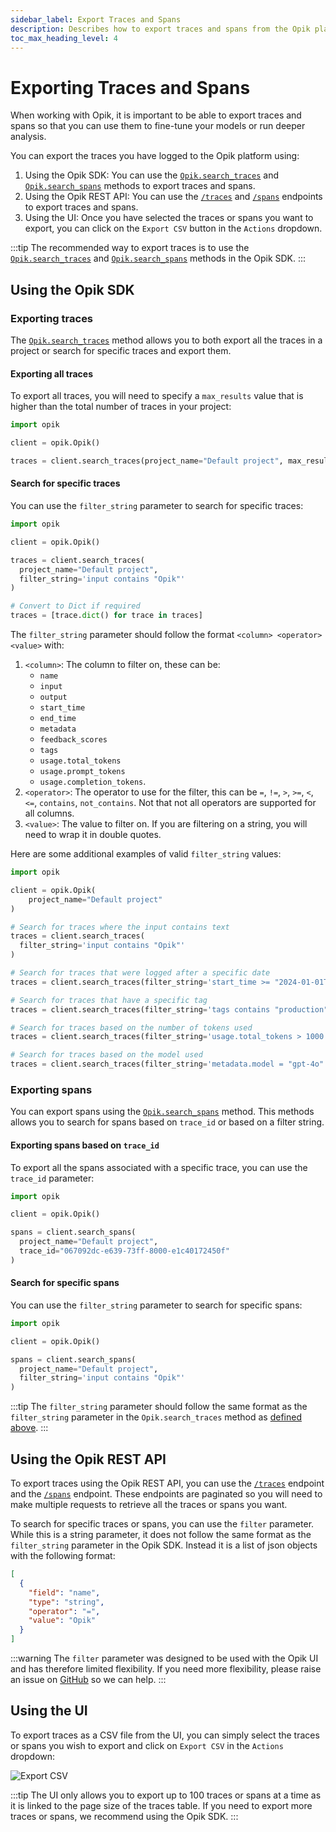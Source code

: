 ```yaml
---
sidebar_label: Export Traces and Spans
description: Describes how to export traces and spans from the Opik platform.
toc_max_heading_level: 4
---
```


# Exporting Traces and Spans

When working with Opik, it is important to be able to export traces and spans so that you can use them to fine-tune your models or run deeper analysis.

You can export the traces you have logged to the Opik platform using:

1. Using the Opik SDK: You can use the [`Opik.search_traces`](https://www.comet.com/docs/opik/python-sdk-reference/Opik.html#opik.Opik.search_traces) and [`Opik.search_spans`](https://www.comet.com/docs/opik/python-sdk-reference/Opik.html#opik.Opik.search_spans) methods to export traces and spans.
2. Using the Opik REST API: You can use the [`/traces`](/reference/rest_api/get-traces-by-project.api.mdx) and [`/spans`](/reference/rest_api/get-spans-by-project.api.mdx) endpoints to export traces and spans.
3. Using the UI: Once you have selected the traces or spans you want to export, you can click on the `Export CSV` button in the `Actions` dropdown.

:::tip
The recommended way to export traces is to use the [`Opik.search_traces`](https://www.comet.com/docs/opik/python-sdk-reference/Opik.html#opik.Opik.search_traces) and [`Opik.search_spans`](https://www.comet.com/docs/opik/python-sdk-reference/Opik.html#opik.Opik.search_spans) methods in the Opik SDK.
:::

## Using the Opik SDK

### Exporting traces

The [`Opik.search_traces`](https://www.comet.com/docs/opik/python-sdk-reference/Opik.html#opik.Opik.search_traces) method allows you to both export all the traces in a project or search for specific traces and export them.

#### Exporting all traces

To export all traces, you will need to specify a `max_results` value that is higher than the total number of traces in your project:

```python
import opik

client = opik.Opik()

traces = client.search_traces(project_name="Default project", max_results=1000000)
```

#### Search for specific traces

You can use the `filter_string` parameter to search for specific traces:

```python
import opik

client = opik.Opik()

traces = client.search_traces(
  project_name="Default project",
  filter_string='input contains "Opik"'
)

# Convert to Dict if required
traces = [trace.dict() for trace in traces]
```

The `filter_string` parameter should follow the format `<column> <operator> <value>` with:

1. `<column>`: The column to filter on, these can be:
   - `name`
   - `input`
   - `output`
   - `start_time`
   - `end_time`
   - `metadata`
   - `feedback_scores`
   - `tags`
   - `usage.total_tokens`
   - `usage.prompt_tokens`
   - `usage.completion_tokens`.
2. `<operator>`: The operator to use for the filter, this can be `=`, `!=`, `>`, `>=`, `<`, `<=`, `contains`, `not_contains`. Not that not all operators are supported for all columns.
3. `<value>`: The value to filter on. If you are filtering on a string, you will need to wrap it in double quotes.

Here are some additional examples of valid `filter_string` values:

```python
import opik

client = opik.Opik(
    project_name="Default project"
)

# Search for traces where the input contains text
traces = client.search_traces(
  filter_string='input contains "Opik"'
)

# Search for traces that were logged after a specific date
traces = client.search_traces(filter_string='start_time >= "2024-01-01T00:00:00Z"')

# Search for traces that have a specific tag
traces = client.search_traces(filter_string='tags contains "production"')

# Search for traces based on the number of tokens used
traces = client.search_traces(filter_string='usage.total_tokens > 1000')

# Search for traces based on the model used
traces = client.search_traces(filter_string='metadata.model = "gpt-4o"')
```

### Exporting spans

You can export spans using the [`Opik.search_spans`](https://www.comet.com/docs/opik/python-sdk-reference/Opik.html#opik.Opik.search_spans) method. This methods allows you to search for spans based on `trace_id` or based on a filter string.

#### Exporting spans based on `trace_id`

To export all the spans associated with a specific trace, you can use the `trace_id` parameter:

```python
import opik

client = opik.Opik()

spans = client.search_spans(
  project_name="Default project",
  trace_id="067092dc-e639-73ff-8000-e1c40172450f"
)
```

#### Search for specific spans

You can use the `filter_string` parameter to search for specific spans:

```python
import opik

client = opik.Opik()

spans = client.search_spans(
  project_name="Default project",
  filter_string='input contains "Opik"'
)
```

:::tip
The `filter_string` parameter should follow the same format as the `filter_string` parameter in the `Opik.search_traces` method as [defined above](#search-for-specific-traces).
:::

## Using the Opik REST API

To export traces using the Opik REST API, you can use the [`/traces`](/reference/rest_api/get-traces-by-project.api.mdx) endpoint and the [`/spans`](/reference/rest_api/get-spans-by-project.api.mdx) endpoint. These endpoints are paginated so you will need to make multiple requests to retrieve all the traces or spans you want.

To search for specific traces or spans, you can use the `filter` parameter. While this is a string parameter, it does not follow the same format as the `filter_string` parameter in the Opik SDK. Instead it is a list of json objects with the following format:

```json
[
  {
    "field": "name",
    "type": "string",
    "operator": "=",
    "value": "Opik"
  }
]
```

:::warning
The `filter` parameter was designed to be used with the Opik UI and has therefore limited flexibility. If you need more flexibility,
please raise an issue on [GitHub](https://github.com/comet-ml/opik/issues) so we can help.
:::

## Using the UI

To export traces as a CSV file from the UI, you can simply select the traces or spans you wish to export and click on `Export CSV` in the `Actions` dropdown:

![Export CSV](/img/tracing/download_traces.png)

:::tip
The UI only allows you to export up to 100 traces or spans at a time as it is linked to the page size of the traces table. If you need to export more traces or spans, we recommend using the Opik SDK.
:::
